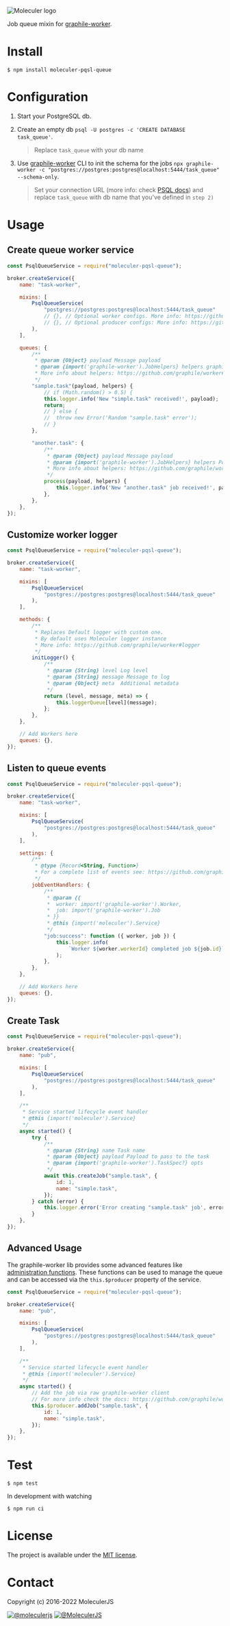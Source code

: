 ![Moleculer logo](http://moleculer.services/images/banner.png)

Job queue mixin for [graphile-worker](https://github.com/graphile/worker).

# Install

```
$ npm install moleculer-pqsl-queue
```

# Configuration

1. Start your PostgreSQL db.

2. Create an empty db `psql -U postgres -c 'CREATE DATABASE task_queue'`.

    > Replace `task_queue` with your db name

3. Use [graphile-worker](https://github.com/graphile/worker#running) CLI to init the schema for the jobs `npx graphile-worker -c "postgres://postgres:postgres@localhost:5444/task_queue" --schema-only`.

    > Set your connection URL (more info: check [PSQL docs](https://www.postgresql.org/docs/current/libpq-connect.html#LIBPQ-CONNSTRING)) and replace `task_queue` with db name that you've defined in `step 2)`

# Usage

## Create queue worker service

```js
const PsqlQueueService = require("moleculer-pqsl-queue");

broker.createService({
    name: "task-worker",

    mixins: [
        PsqlQueueService(
            "postgres://postgres:postgres@localhost:5444/task_queue"
            // {}, // Optional worker configs. More info: https://github.com/graphile/worker#runneroptions
            // {}, // Optional producer configs: More info: https://github.com/graphile/worker#workerutilsoptions
        ),
    ],

    queues: {
        /**
         * @param {Object} payload Message payload
         * @param {import('graphile-worker').JobHelpers} helpers graphile-worker
         * More info about helpers: https://github.com/graphile/worker#creating-task-executors
         */
        "sample.task"(payload, helpers) {
            // if (Math.random() > 0.5) {
            this.logger.info('New "simple.task" received!', payload);
            return;
            // } else {
            //	throw new Error('Random "sample.task" error');
            // }
        },

        "another.task": {
            /**
             * @param {Object} payload Message payload
             * @param {import('graphile-worker').JobHelpers} helpers Postgres helpers
             * More info about helpers: https://github.com/graphile/worker#creating-task-executors
             */
            process(payload, helpers) {
                this.logger.info('New "another.task" job received!', payload);
            },
        },
    },
});
```

## Customize worker logger

```js
const PsqlQueueService = require("moleculer-pqsl-queue");

broker.createService({
    name: "task-worker",

    mixins: [
        PsqlQueueService(
            "postgres://postgres:postgres@localhost:5444/task_queue"
        ),
    ],

    methods: {
        /**
         * Replaces Default logger with custom one.
         * By default uses Moleculer logger instance
         * More info: https://github.com/graphile/worker#logger
         */
        initLogger() {
            /**
             * @param {String} level Log level
             * @param {String} message Message to log
             * @param {Object} meta  Additional metadata
             */
            return (level, message, meta) => {
                this.loggerQueue[level](message);
            };
        },
    },

    // Add Workers here
    queues: {},
});
```

## Listen to queue events

```js
const PsqlQueueService = require("moleculer-pqsl-queue");

broker.createService({
    name: "task-worker",

    mixins: [
        PsqlQueueService(
            "postgres://postgres:postgres@localhost:5444/task_queue"
        ),
    ],

    settings: {
        /**
         * @type {Record<String, Function>}
         * For a complete list of events see: https://github.com/graphile/worker#workerevents
         */
        jobEventHandlers: {
            /**
             * @param {{
             *  worker: import('graphile-worker').Worker,
             *  job: import('graphile-worker').Job
             * }}
             * @this {import('moleculer').Service}
             */
            "job:success": function ({ worker, job }) {
                this.logger.info(
                    `Worker ${worker.workerId} completed job ${job.id}`
                );
            },
        },
    },

    // Add Workers here
    queues: {},
});
```

## Create Task

```js
const PsqlQueueService = require("moleculer-pqsl-queue");

broker.createService({
    name: "pub",

    mixins: [
        PsqlQueueService(
            "postgres://postgres:postgres@localhost:5444/task_queue"
        ),
    ],

    /**
     * Service started lifecycle event handler
     * @this {import('moleculer').Service}
     */
    async started() {
        try {
            /**
             * @param {String} name Task name
             * @param {Object} payload Payload to pass to the task
             * @param {import('graphile-worker').TaskSpec?} opts
             */
            await this.createJob("sample.task", {
                id: 1,
                name: "simple.task",
            });
        } catch (error) {
            this.logger.error('Error creating "sample.task" job', error);
        }
    },
});
```

## Advanced Usage

The graphile-worker lib provides some advanced features like [administration functions](https://github.com/graphile/worker#administration-functions). These functions can be used to manage the queue and can be accessed via the `this.$producer` property of the service.

```js
const PsqlQueueService = require("moleculer-pqsl-queue");

broker.createService({
    name: "pub",

    mixins: [
        PsqlQueueService(
            "postgres://postgres:postgres@localhost:5444/task_queue"
        ),
    ],

    /**
     * Service started lifecycle event handler
     * @this {import('moleculer').Service}
     */
    async started() {
        // Add the job via raw graphile-worker client
        // For more info check the docs: https://github.com/graphile/worker#administration-functions
        this.$producer.addJob("sample.task", {
            id: 1,
            name: "simple.task",
        });
    },
});
```

# Test

```
$ npm test
```

In development with watching

```
$ npm run ci
```

# License

The project is available under the [MIT license](https://tldrlegal.com/license/mit-license).

# Contact

Copyright (c) 2016-2022 MoleculerJS

[![@moleculerjs](https://img.shields.io/badge/github-moleculerjs-green.svg)](https://github.com/moleculerjs) [![@MoleculerJS](https://img.shields.io/badge/twitter-MoleculerJS-blue.svg)](https://twitter.com/MoleculerJS)
